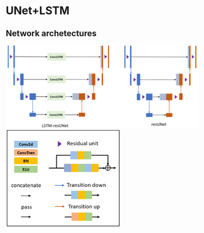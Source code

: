 # UNet+LSTM 
## Network archetectures
<img src="/images/Architecture.png" width="800">
<img src="/images/components.png" width="300">
